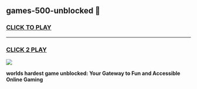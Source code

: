 
## games-500-unblocked 👋
<h3>
<a href="https://premium.freeplayer.one?title=games-500-unblocked&ref=14F">CLICK TO PLAY</a></h3>
<hr>

<h3>
<a href="https://premium.freeplayer.one?title=games-500-unblocked&ref=14F">CLICK 2 PLAY</a>
  
</h3>

<a href="https://premium.freeplayer.one?title=games-500-unblocked&ref=12F/"><img src="https://clearcache.store/games.png"></a>


**worlds hardest game unblocked: Your Gateway to Fun and Accessible Online Gaming**
